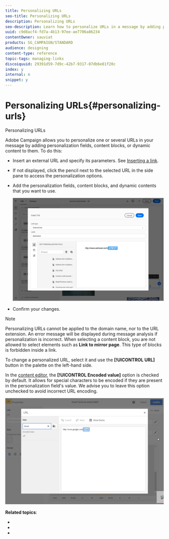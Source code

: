 ```yaml
---
title: Personalizing URLs
seo-title: Personalizing URLs
description: Personalizing URLs
seo-description: Learn how to personalize URLs in a message by adding personalization fields, content blocks, or dynamic content.
uuid: c9d8acf4-fd7a-4b13-97ee-ae7706a86234
contentOwner: sauviat
products: SG_CAMPAIGN/STANDARD
audience: designing
content-type: reference
topic-tags: managing-links
discoiquuid: 29391d59-7d9c-42b7-9317-07db6e81f20c
index: y
internal: n
snippet: y
---
```


# Personalizing URLs{#personalizing-urls}

Personalizing URLs

Adobe Campaign allows you to personalize one or several URLs in your message by adding personalization fields, content blocks, or dynamic content to them. To do this:

* Insert an external URL and specify its parameters. See [Inserting a link](../../designing/using/inserting-a-link.md).
* If not displayed, click the pencil next to the selected URL in the side pane to access the personalization options.
* Add the personalization fields, content blocks, and dynamic contents that you want to use.

  ![](assets/des_personalize_links.png)

* Confirm your changes.

>[!NOTE]
>
>Personalizing URLs cannot be applied to the domain name, nor to the URL extension. An error message will be displayed during message analysis if personalization is incorrect. When selecting a content block, you are not allowed to select elements such as **Link to mirror page**. This type of blocks is forbidden inside a link.

To change a personalized URL, select it and use the **[!UICONTROL URL]** button in the palette on the left-hand side.

In the [content editor](../../designing/using/about-personalization.md), the **[!UICONTROL Encoded value]** option is checked by default. It allows for special characters to be encoded if they are present in the personalization field's value. We advise you to leave this option unchecked to avoid incorrect URL encoding.

![](assets/delivery_content_59.png)

**Related topics**:

* 
* 
*

